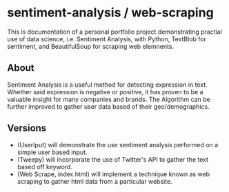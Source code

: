 # sentiment-analysis / web-scraping
This is documentation of a personal portfolio project demonstrating practial use of data science, i.e. Sentiment Analysis, with Python, TextBlob for sentiment, and BeautifulSoup for scraping web elemnents.

## About
Sentiment Analysis is a useful method for detecting expression in text. 
Whether said expression is negative or positive, it has proven to be a valuable insight for many companies and brands.
The Algorithm can be further improved to gather user data based of their geo/demographics.

## Versions
* (UserIput) will demonstrate the use sentiment analysis performed on a simple user based input. 
* (Tweepy) will incorporate the use of Twitter's API to gather the text based off keyword.
* (Web Scrape, index.html) will implement a technique known as web scraping to gather html data from a particular website. 
